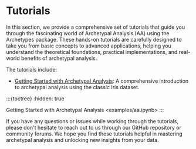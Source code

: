 # Tutorials

In this section, we provide a comprehensive set of tutorials that guide you through the fascinating world of Archetypal Analysis (AA) using the Archetypes package. These hands-on tutorials are carefully designed to take you from basic concepts to advanced applications, helping you understand the theoretical foundations, practical implementations, and real-world benefits of archetypal analysis.

The tutorials include:

- [Getting Started with Archetypal Analysis](examples/aa.ipynb): A comprehensive introduction to archetypal analysis using the classic Iris dataset.

:::{toctree}
:hidden: true

Getting Started with Archetypal Analysis <examples/aa.ipynb>
:::

If you have any questions or issues while working through the tutorials, please don't hesitate to reach out to us through our GitHub repository or community forums. We hope you find these tutorials helpful in mastering archetypal analysis and unlocking new insights from your data.
